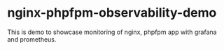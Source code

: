 # nginx-phpfpm-observability-demo
This is demo to showcase monitoring of nginx, phpfpm app with grafana and prometheus.
